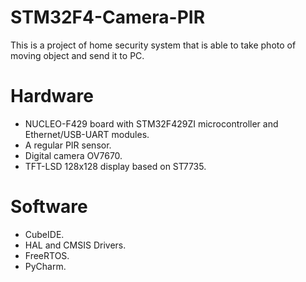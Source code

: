 # STM32F4-Camera-PIR
This is a project of home security system that is able to take photo of moving object and send it to PC.
# Hardware
* NUCLEO-F429 board with STM32F429ZI microcontroller and Ethernet/USB-UART modules.
* A regular PIR sensor.
* Digital camera OV7670.
* TFT-LSD 128x128 display based on ST7735.
# Software
* CubeIDE.
* HAL and CMSIS Drivers.
* FreeRTOS.
* PyCharm.
